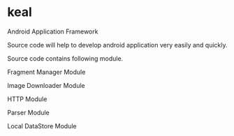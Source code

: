 keal
==================================================

Android Application Framework

Source code will help to develop android application very easily and quickly.

Source code  contains following module.


Fragment Manager Module

Image Downloader Module 

HTTP Module

Parser Module

Local DataStore Module

